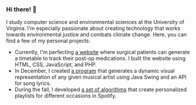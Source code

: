 ### Hi there! 👋

I study computer science and environmental sciences at the University of Virginia. I'm especially passionate about creating technology that works towards environmental justice and combats climate change. Here, you can find a few of my personal projects:

- Currently, I'm perfecting [a website](https://github.com/k-mcc/medication-schedule) where surgical patients can generate a timetable to track their post-op medications. I built the website using HTML, CSS, JavaScript, and PHP. 
- In December, I created [a program](https://github.com/k-mcc/art) that generates a dynamic visual representation of any given musical artist using Java Swing and an API for song lyrics. 
- During the fall, I developed [a set of algorithms](https://github.com/k-mcc/web-apps) that create personalized playlists for different occasions in Spotify.

<!--
**k-mcc/k-mcc** is a ✨ _special_ ✨ repository because its `README.md` (this file) appears on your GitHub profile.

Here are some ideas to get you started:

- 🔭 I’m currently working on ...
- 🌱 I’m currently learning ...
- 👯 I’m looking to collaborate on ...
- 🤔 I’m looking for help with ...
- 💬 Ask me about ...
- 📫 How to reach me: ...
- 😄 Pronouns: ...
- ⚡ Fun fact: ...
-->
